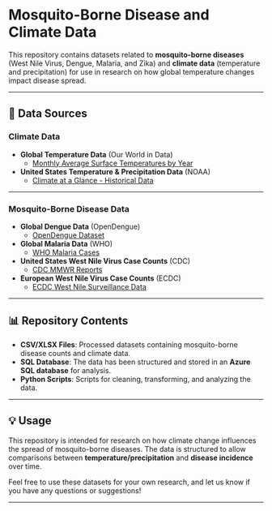 # **Mosquito-Borne Disease and Climate Data**  

This repository contains datasets related to **mosquito-borne diseases** (West Nile Virus, Dengue, Malaria, and Zika) and **climate data** (temperature and precipitation) for use in research on how global temperature changes impact disease spread.  

---

## **📂 Data Sources**  

### **Climate Data**  
- **Global Temperature Data** (Our World in Data)  
  - [Monthly Average Surface Temperatures by Year](https://ourworldindata.org/grapher/monthly-average-surface-temperatures-by-year?tab=table)  
- **United States Temperature & Precipitation Data** (NOAA)  
  - [Climate at a Glance - Historical Data](https://www.ncei.noaa.gov/access/monitoring/climate-at-a-glance/statewide/time-series)  

---

### **Mosquito-Borne Disease Data**  
- **Global Dengue Data** (OpenDengue)  
  - [OpenDengue Dataset](https://opendengue.org/data.html)  
- **Global Malaria Data** (WHO)  
  - [WHO Malaria Cases](https://www.who.int/data/gho/data/indicators/indicator-details/GHO/total-number-of-malaria-cases-presumed-confirmed-cases)  
- **United States West Nile Virus Case Counts** (CDC)  
  - [CDC MMWR Reports](https://www.cdc.gov/mmwr/)  
- **European West Nile Virus Case Counts** (ECDC)  
  - [ECDC West Nile Surveillance Data](https://www.ecdc.europa.eu/en/west-nile-fever/surveillance-and-disease-data/historical)  

---

## **📊 Repository Contents**  
- **CSV/XLSX Files**: Processed datasets containing mosquito-borne disease counts and climate data.  
- **SQL Database**: The data has been structured and stored in an **Azure SQL database** for analysis.  
- **Python Scripts**: Scripts for cleaning, transforming, and analyzing the data.  

---

## **💡 Usage**  
This repository is intended for research on how climate change influences the spread of mosquito-borne diseases. The data is structured to allow comparisons between **temperature/precipitation** and **disease incidence** over time.  

Feel free to use these datasets for your own research, and let us know if you have any questions or suggestions!  

---
